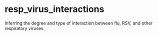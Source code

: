 # resp_virus_interactions
 Inferring the degree and type of interaction between flu, RSV, and other respiratory viruses
